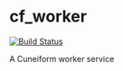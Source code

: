 # cf_worker

[![Build Status](https://travis-ci.org/joergen7/cf_worker.svg?branch=master)](https://travis-ci.org/joergen7/cf_worker)

A Cuneiform worker service
